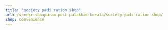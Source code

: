 ```yaml
---
title: "society padi ration shop"
url: /sreekrishnapuram-post-palakkad-kerala/society-padi-ration-shop/
shop: convenience
---
```


